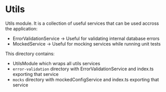 # Utils

Utils module. It is a collection of useful services that can be used accross the application:

- ErrorValidationService -> Useful for validating internal database errors
- MockedService -> Useful for mocking services while running unit tests

This directory contains:

- UtilsModule which wraps all utils services
- `error-validation` directory with  ErrorValidationService and index.ts exporting that service
- `mocks` directory with mockedConfigService and index.ts exporting that service
